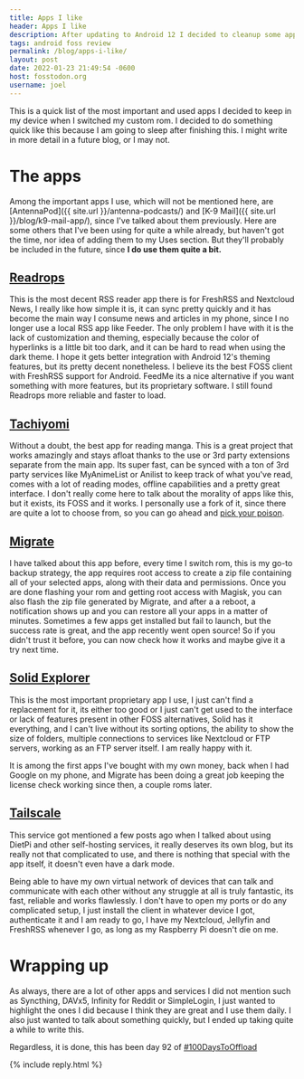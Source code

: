 ```yaml
---
title: Apps I like
header: Apps I like
description: After updating to Android 12 I decided to cleanup some apps, and realized there are a few that have become quite important for me, here are some of them
tags: android foss review
permalink: /blog/apps-i-like/
layout: post
date: 2022-01-23 21:49:54 -0600
host: fosstodon.org
username: joel
---
```


This is a quick list of the most important and used apps I decided to keep in my device when I switched my custom rom. I decided to do something quick like this because I am going to sleep after finishing this. I might write in more detail in a future blog, or I may not.

# The apps

Among the important apps I use, which will not be mentioned here, are [AntennaPod]({{ site.url }}/antenna-podcasts/) and [K-9 Mail]({{ site.url }}/blog/k9-mail-app/), since I've talked about them previously. Here are some others that I've been using for quite a while already, but haven't got the time, nor idea of adding them to my Uses section. But they'll probably be included in the future, since **I do use them quite a bit.**

## [Readrops](https://github.com/readrops/Readrops)

This is the most decent RSS reader app there is for FreshRSS and Nextcloud News, I really like how simple it is, it can sync pretty quickly and it has become the main way I consume news and articles in my phone, since I no longer use a local RSS app like Feeder. The only problem I have with it is the lack of customization and theming, especially because the color of hyperlinks is a little bit too dark, and it can be hard to read when using the dark theme. I hope it gets better integration with Android 12's theming features, but its pretty decent nonetheless. I believe its the best FOSS client with FreshRSS support for Android. FeedMe its a nice alternative if you want something with more features, but its proprietary software. I still found Readrops more reliable and faster to load.

## [Tachiyomi](https://tachiyomi.org/)

Without a doubt, the best app for reading manga. This is a great project that  works amazingly and stays afloat thanks to the use or 3rd party extensions separate from the main app. Its super fast, can be synced with a ton of 3rd party services like MyAnimeList or Anilist to keep track of what you've read, comes with a lot of reading modes, offline capabilities and a pretty great interface. I don't really come here to talk about the morality of apps like this, but it exists, its FOSS and it works. I personally use a fork of it, since there are quite a lot to choose from, so you can go ahead and [pick your poison](https://tachiyomi.org/forks/).

## [Migrate](https://github.com/BaltiApps/Migrate-OSS)

I have talked about this app before, every time I switch rom, this is my go-to backup strategy, the app requires root access to create a zip file containing all of your selected apps, along with their data and permissions. Once you are done flashing your rom and getting root access with Magisk, you can also flash the zip file generated by Migrate, and after a a reboot, a notification shows up and you can restore all your apps in a matter of minutes. Sometimes a few apps get installed but fail to launch, but the success rate is great, and the app recently went open source! So if you didn't trust it before, you can now check how it works and maybe give it a try next time.

## [Solid Explorer](https://neatbytes.com/solidexplorer/)

This is the most important proprietary app I use, I just can't find a replacement for it, its either too good or I just can't get used to the interface or lack of features present in other FOSS alternatives, Solid has it everything, and I can't live without its sorting options, the ability to show the size of folders, multiple connections to services like Nextcloud or FTP servers, working as an FTP server itself. I am really happy with it. 

It is among the first apps I've bought with my own money, back when I had Google on my phone, and Migrate has been doing a great job keeping the license check working since then, a couple roms later.

## [Tailscale](https://tailscale.com/)

This service got mentioned a few posts ago when I talked about using DietPi and other self-hosting services, it really deserves its own blog, but its really not that complicated to use, and there is nothing that special with the app itself, it doesn't even have a dark mode.

Being able to have my own virtual network of devices that can talk and communicate with each other without any struggle at all is truly fantastic, its fast, reliable and works flawlessly. I don't have to open my ports or do any complicated setup, I just install the client in whatever device I got, authenticate it and I am ready to go, I have my Nextcloud, Jellyfin and FreshRSS whenever I go, as long as my Raspberry Pi doesn't die on me.

# Wrapping up

As always, there are a lot of other apps and services I did not mention such as Syncthing, DAVx5, Infinity for Reddit or SimpleLogin, I just wanted to highlight the ones I did because I think they are great and I use them daily. I also just wanted to talk about something quickly, but I ended up taking quite a while to write this.

Regardless, it is done, this has been day 92 of [#100DaysToOffload](https://100daystooffload.com)


{% include reply.html %}
